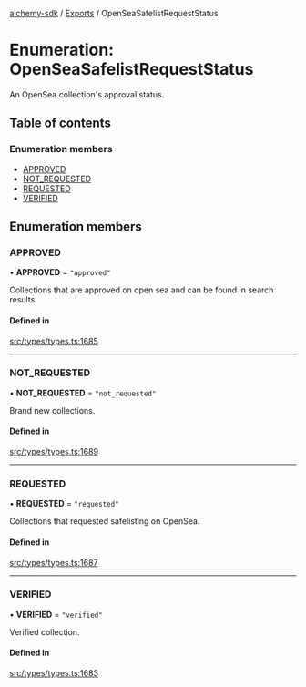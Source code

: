 [alchemy-sdk](../README.md) / [Exports](../modules.md) / OpenSeaSafelistRequestStatus

# Enumeration: OpenSeaSafelistRequestStatus

An OpenSea collection's approval status.

## Table of contents

### Enumeration members

- [APPROVED](OpenSeaSafelistRequestStatus.md#approved)
- [NOT\_REQUESTED](OpenSeaSafelistRequestStatus.md#not_requested)
- [REQUESTED](OpenSeaSafelistRequestStatus.md#requested)
- [VERIFIED](OpenSeaSafelistRequestStatus.md#verified)

## Enumeration members

### APPROVED

• **APPROVED** = `"approved"`

Collections that are approved on open sea and can be found in search results.

#### Defined in

[src/types/types.ts:1685](https://github.com/alchemyplatform/alchemy-sdk-js/blob/80b6e91/src/types/types.ts#L1685)

___

### NOT\_REQUESTED

• **NOT\_REQUESTED** = `"not_requested"`

Brand new collections.

#### Defined in

[src/types/types.ts:1689](https://github.com/alchemyplatform/alchemy-sdk-js/blob/80b6e91/src/types/types.ts#L1689)

___

### REQUESTED

• **REQUESTED** = `"requested"`

Collections that requested safelisting on OpenSea.

#### Defined in

[src/types/types.ts:1687](https://github.com/alchemyplatform/alchemy-sdk-js/blob/80b6e91/src/types/types.ts#L1687)

___

### VERIFIED

• **VERIFIED** = `"verified"`

Verified collection.

#### Defined in

[src/types/types.ts:1683](https://github.com/alchemyplatform/alchemy-sdk-js/blob/80b6e91/src/types/types.ts#L1683)
